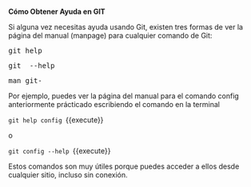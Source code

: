 **Cómo Obtener Ayuda en GIT**

Si alguna vez necesitas ayuda usando Git, existen tres formas de ver la página del manual (manpage) para cualquier comando de Git:

<pre>
git help <verb>
</pre>

<pre>
git <verb> --help
</pre>

<pre>
man git-<verb>
</pre>

Por ejemplo, puedes ver la página del manual para el comando config anteriormente prácticado escribiendo el comando en la terminal

`git help config `{{execute}}

o

`git config --help `{{execute}}

Estos comandos son muy útiles porque puedes acceder a ellos desde cualquier sitio, incluso sin conexión.